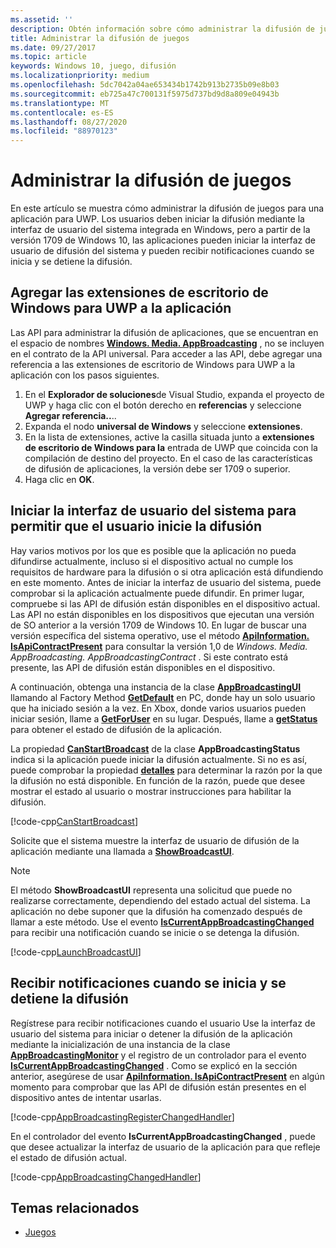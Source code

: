 ```yaml
---
ms.assetid: ''
description: Obtén información sobre cómo administrar la difusión de juegos para una aplicación Plataforma universal de Windows (UWP) mediante la interfaz de usuario del sistema de Windows y las extensiones de escritorio de Windows para UWP.
title: Administrar la difusión de juegos
ms.date: 09/27/2017
ms.topic: article
keywords: Windows 10, juego, difusión
ms.localizationpriority: medium
ms.openlocfilehash: 5dc7042a04ae653434b1742b913b2735b09e8b03
ms.sourcegitcommit: eb725a47c700131f5975d737bd9d8a809e04943b
ms.translationtype: MT
ms.contentlocale: es-ES
ms.lasthandoff: 08/27/2020
ms.locfileid: "88970123"
---
```

# <a name="manage-game-broadcasting"></a>Administrar la difusión de juegos
En este artículo se muestra cómo administrar la difusión de juegos para una aplicación para UWP. Los usuarios deben iniciar la difusión mediante la interfaz de usuario del sistema integrada en Windows, pero a partir de la versión 1709 de Windows 10, las aplicaciones pueden iniciar la interfaz de usuario de difusión del sistema y pueden recibir notificaciones cuando se inicia y se detiene la difusión.

## <a name="add-the-windows-desktop-extensions-for-the-uwp-to-your-app"></a>Agregar las extensiones de escritorio de Windows para UWP a la aplicación
Las API para administrar la difusión de aplicaciones, que se encuentran en el espacio de nombres **[Windows. Media. AppBroadcasting](https://docs.microsoft.com/uwp/api/windows.media.appbroadcasting)** , no se incluyen en el contrato de la API universal. Para acceder a las API, debe agregar una referencia a las extensiones de escritorio de Windows para UWP a la aplicación con los pasos siguientes.

1. En el **Explorador de soluciones**de Visual Studio, expanda el proyecto de UWP y haga clic con el botón derecho en **referencias** y seleccione **Agregar referencia..**.. 
2. Expanda el nodo **universal de Windows** y seleccione **extensiones**.
3. En la lista de extensiones, active la casilla situada junto a **extensiones de escritorio de Windows para la** entrada de UWP que coincida con la compilación de destino del proyecto. En el caso de las características de difusión de aplicaciones, la versión debe ser 1709 o superior.
4. Haga clic en **OK**.

## <a name="launch-the-system-ui-to-allow-the-user-to-initiate-broadcasting"></a>Iniciar la interfaz de usuario del sistema para permitir que el usuario inicie la difusión
Hay varios motivos por los que es posible que la aplicación no pueda difundirse actualmente, incluso si el dispositivo actual no cumple los requisitos de hardware para la difusión o si otra aplicación está difundiendo en este momento. Antes de iniciar la interfaz de usuario del sistema, puede comprobar si la aplicación actualmente puede difundir. En primer lugar, compruebe si las API de difusión están disponibles en el dispositivo actual. Las API no están disponibles en los dispositivos que ejecutan una versión de SO anterior a la versión 1709 de Windows 10. En lugar de buscar una versión específica del sistema operativo, use el método **[ApiInformation. IsApiContractPresent](https://docs.microsoft.com/uwp/api/windows.foundation.metadata.apiinformation.isapicontractpresent)** para consultar la versión 1,0 de *Windows. Media. AppBroadcasting. AppBroadcastingContract* . Si este contrato está presente, las API de difusión están disponibles en el dispositivo.

A continuación, obtenga una instancia de la clase **[AppBroadcastingUI](https://docs.microsoft.com/uwp/api/windows.media.appbroadcasting.appbroadcastingui)** llamando al Factory Method **[GetDefault](https://docs.microsoft.com/uwp/api/windows.media.appbroadcasting.appbroadcastingui.GetDefault)** en PC, donde hay un solo usuario que ha iniciado sesión a la vez. En Xbox, donde varios usuarios pueden iniciar sesión, llame a **[GetForUser](https://docs.microsoft.com/uwp/api/windows.media.appbroadcasting.appbroadcastingui.getforuser)** en su lugar. Después, llame a **[getStatus](https://docs.microsoft.com/uwp/api/windows.media.appbroadcasting.appbroadcastingui.GetStatus)** para obtener el estado de difusión de la aplicación.

La propiedad **[CanStartBroadcast](https://docs.microsoft.com/uwp/api/windows.media.appbroadcasting.appbroadcastingstatus.CanStartBroadcast)** de la clase **AppBroadcastingStatus** indica si la aplicación puede iniciar la difusión actualmente. Si no es así, puede comprobar la propiedad **[detalles](https://docs.microsoft.com/uwp/api/windows.media.appbroadcasting.appbroadcastingstatus.Details)** para determinar la razón por la que la difusión no está disponible. En función de la razón, puede que desee mostrar el estado al usuario o mostrar instrucciones para habilitar la difusión.

[!code-cpp[CanStartBroadcast](./code/AppBroadcast/cpp/AppBroadcastExampleApp/App.cpp#SnippetCanStartBroadcast)]

Solicite que el sistema muestre la interfaz de usuario de difusión de la aplicación mediante una llamada a **[ShowBroadcastUI](https://docs.microsoft.com/uwp/api/windows.media.appbroadcasting.appbroadcastingui.ShowBroadcastUI)**.

> [!NOTE] 
> El método **ShowBroadcastUI** representa una solicitud que puede no realizarse correctamente, dependiendo del estado actual del sistema. La aplicación no debe suponer que la difusión ha comenzado después de llamar a este método. Use el evento **[IsCurrentAppBroadcastingChanged](https://docs.microsoft.com/uwp/api/windows.media.appbroadcasting.appbroadcastingmonitor.IsCurrentAppBroadcastingChanged)** para recibir una notificación cuando se inicie o se detenga la difusión.

[!code-cpp[LaunchBroadcastUI](./code/AppBroadcast/cpp/AppBroadcastExampleApp/App.cpp#SnippetLaunchBroadcastUI)]

## <a name="receive-notifications-when-broadcasting-starts-and-stops"></a>Recibir notificaciones cuando se inicia y se detiene la difusión
Regístrese para recibir notificaciones cuando el usuario Use la interfaz de usuario del sistema para iniciar o detener la difusión de la aplicación mediante la inicialización de una instancia de la clase **[AppBroadcastingMonitor](https://docs.microsoft.com/uwp/api/windows.media.appbroadcasting.appbroadcastingmonitor)** y el registro de un controlador para el evento  **[IsCurrentAppBroadcastingChanged](https://docs.microsoft.com/uwp/api/windows.media.appbroadcasting.appbroadcastingmonitor.IsCurrentAppBroadcastingChanged)** . Como se explicó en la sección anterior, asegúrese de usar **[ApiInformation. IsApiContractPresent](https://docs.microsoft.com/uwp/api/windows.foundation.metadata.apiinformation.isapicontractpresent)** en algún momento para comprobar que las API de difusión están presentes en el dispositivo antes de intentar usarlas. 

[!code-cpp[AppBroadcastingRegisterChangedHandler](./code/AppBroadcast/cpp/AppBroadcastExampleApp/App.cpp#SnippetAppBroadcastingRegisterChangedHandler)]

En el controlador del evento **IsCurrentAppBroadcastingChanged** , puede que desee actualizar la interfaz de usuario de la aplicación para que refleje el estado de difusión actual.

[!code-cpp[AppBroadcastingChangedHandler](./code/AppBroadcast/cpp/AppBroadcastExampleApp/App.cpp#SnippetAppBroadcastingChangedHandler)]

## <a name="related-topics"></a>Temas relacionados

* [Juegos](index.md)

 

 




